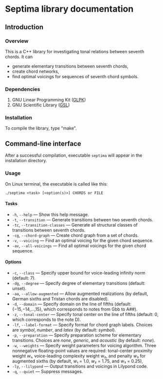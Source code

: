 # Septima library documentation

## Introduction

### Overview
This is a C++ library for investigating tonal relations between seventh chords. It can
* generate elementary transitions between seventh chords,
* create chord networks,
* find optimal voicings for sequences of seventh chord symbols.

### Dependencies
1. GNU Linear Programming Kit ([GLPK](https://www.gnu.org/software/glpk/))
2. GNU Scientific Library ([GSL](https://www.gnu.org/software/gsl/))

### Installation
To compile the library, type "make".

## Command-line interface

After a successful compilation, executable `septima` will appear in the installation directory.

### Usage

On Linux terminal, the executable is called like this:

`./septima <task> [<option(s)>] CHORDS or FILE`

#### Tasks
- `-h`, `--help` &mdash; Show this help message.
- `-t`, `--transition` &mdash; Generate transitions between two seventh chords.
- `-tc`, `--transition-classes` &mdash; Generate all structural classes of transitions between seventh chords.
- `-cg`, `--chord-graph` &mdash; Create chord graph from a set of chords.
- `-v`, `--voicing` &mdash; Find an optimal voicing for the given chord sequence.
- `-av`, `--all-voicings` &mdash; Find all optimal voicings for the given chord sequence.

#### Options
- `-c`, `--class` &mdash; Specify upper bound for voice-leading infinity norm (default: 7).
- `-dg`, `--degree` &mdash; Specify degree of elementary transitions (default: unset).
- `-aa`, `--allow-augmented` &mdash; Allow augmented realizations (by default, German sixths and Tristan chords are disabled).
- `-d`, `--domain` &mdash; Specify domain on the line of fifths (default: {−15,−14,…,15}, which corresponds to notes from Gbb to A##).
- `-z`, `--tonal-center` &mdash; Specify tonal center on the line of fifths (default: 0, which corresponds to the note D).
- `-lf`, `--label-format` &mdash; Specify format for chord graph labels. Choices are *symbol*, *number*, and *latex* (by default: *symbol*).
- `-p`, `--preparation` &mdash; Specify preparation scheme for elementary transitions. Choices are *none*, *generic*, and *acoustic* (by default: *none*).
- `-w`, `--weights` &mdash; Specify weight parameters for voicing algorithm. Three nonnegative floating-point values are required: tonal-center proximity weight *w*₁, voice-leading complexity weight *w*₂, and penalty *w*₃ for augmented sixths (by default, *w*₁ = 1.0, *w*₂ = 1.75, and *w*₃ = 0.25),
- `-ly`, `--lilypond` &mdash; Output transitions and voicings in Lilypond code.
- `-q`, `--quiet` &mdash; Suppress messages.

